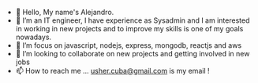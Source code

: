 - 👋 Hello, My name's Alejandro.
- 👀 I’m an IT engineer, I have experience as Sysadmin and I am interested in working in new projects and to improve my skills is one of my goals nowadays.   
- 🌱 I’m focus on javascript, nodejs, express, mongodb, reactjs and aws
- 💞️ I’m looking to collaborate on new projects and getting involved in new jobs
- 📫 How to reach me ... usher.cuba@gmail.com is my email !

<!---
usher-cuba/usher-cuba is a ✨ special ✨ repository because its `README.md` (this file) appears on your GitHub profile.
You can click the Preview link to take a look at your changes.
--->
